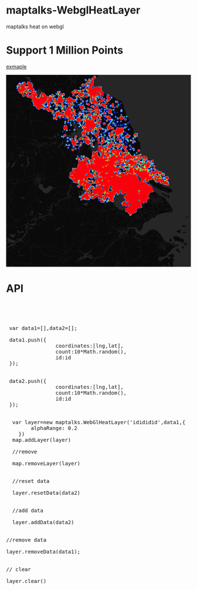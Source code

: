 # maptalks-WebglHeatLayer
maptalks heat  on webgl


 # Support 1 Million Points

 [exmaple](https://deyihu.github.io/src/maptalks-WebglHeatLayer/examples/)

![](examples/image/2018-01-24_124849.png)


# API



 <pre>




 var data1=[],data2=[];

 data1.push({ 
                coordinates:[lng,lat],
                count:10*Math.random(),
                id:id
 });

 
 data2.push({ 
                coordinates:[lng,lat],
                count:10*Math.random(),
                id:id
 });


  var layer=new maptalks.WebGlHeatLayer('idididid',data1,{
        alphaRange: 0.2
    })
  map.addLayer(layer)

  //remove

  map.removeLayer(layer)


  //reset data

  layer.resetData(data2)


  //add data

  layer.addData(data2)


//remove data

layer.removeData(data1);


// clear

layer.clear()

 </pre>


 
